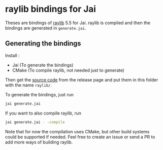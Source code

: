 # raylib bindings for Jai

Theses are bindings of [raylib](https://github.com/raysan5/raylib) 5.5 for Jai. raylib is compiled and then the bindings are generated in `generate.jai`.

## Generating the bindings

Install :

- Jai (To generate the bindings)
- CMake (To compile raylib, not needed just to generate)

Then get the [source code](https://github.com/raysan5/raylib/archive/refs/tags/5.5.zip) from the release page and put them in this folder with the name `raylib/`.

To generate the bindings, just run 

```bash
jai generate.jai
```

If you want to also compile raylib, run

```bash
jai generate.jai - -compile
```

Note that for now the compilation uses CMake, but other build systems could be supported if needed.
Feel free to create an issue or send a PR to add more ways of building raylib.